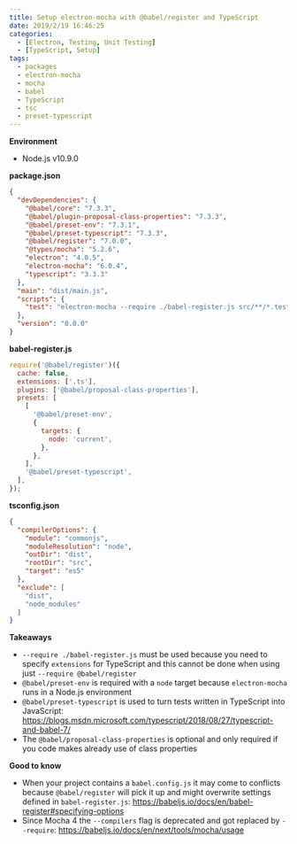 ```yaml
---
title: Setup electron-mocha with @babel/register and TypeScript
date: 2019/2/19 16:46:25
categories:
  - [Electron, Testing, Unit Testing]
  - [TypeScript, Setup]
tags:
  - packages
  - electron-mocha
  - mocha
  - babel
  - TypeScript
  - tsc
  - preset-typescript
---
```


**Environment**
- Node.js v10.9.0

**package.json**

```json
{
  "devDependencies": {
    "@babel/core": "7.3.3",
    "@babel/plugin-proposal-class-properties": "7.3.3",
    "@babel/preset-env": "7.3.1",
    "@babel/preset-typescript": "7.3.3",
    "@babel/register": "7.0.0",
    "@types/mocha": "5.2.6",
    "electron": "4.0.5",
    "electron-mocha": "6.0.4",
    "typescript": "3.3.3"
  },
  "main": "dist/main.js",
  "scripts": {
    "test": "electron-mocha --require ./babel-register.js src/**/*.test.ts"
  },
  "version": "0.0.0"
}
```

**babel-register.js**

```js
require('@babel/register')({
  cache: false,
  extensions: ['.ts'],
  plugins: ['@babel/proposal-class-properties'],
  presets: [
    [
      '@babel/preset-env',
      {
        targets: {
          node: 'current',
        },
      },
    ],
    '@babel/preset-typescript',
  ],
});
```

**tsconfig.json**

```json
{
  "compilerOptions": {
    "module": "commonjs",
    "moduleResolution": "node",
    "outDir": "dist",
    "rootDir": "src",
    "target": "es5"
  },
  "exclude": [
    "dist",
    "node_modules"
  ]
}
```

**Takeaways**

- `--require ./babel-register.js` must be used because you need to specify `extensions` for TypeScript and this cannot be done when using just `--require @babel/register`
- `@babel/preset-env` is required with a `node` target because `electron-mocha` runs in a Node.js environment
- `@babel/preset-typescript` is used to turn tests written in TypeScript into JavaScript: https://blogs.msdn.microsoft.com/typescript/2018/08/27/typescript-and-babel-7/
- The `@babel/proposal-class-properties` is optional and only required if you code makes already use of class properties

**Good to know**
- When your project contains a `babel.config.js` it may come to conflicts because `@babel/register` will pick it up and might overwrite settings defined in `babel-register.js`: https://babeljs.io/docs/en/babel-register#specifying-options
- Since Mocha 4 the `--compilers` flag is deprecated and got replaced by `--require`: https://babeljs.io/docs/en/next/tools/mocha/usage